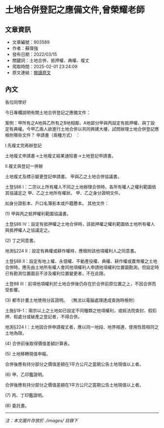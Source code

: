 # 土地合併登記之應備文件,曾榮耀老師

## 文章資訊
- 文章編號：903589
- 作者：蘇偉強
- 發布日期：2022/03/15
- 關鍵詞：土地合併、抵押權、典權、複丈
- 爬取時間：2025-02-01 23:24:09
- 原文連結：[閱讀原文](https://real-estate.get.com.tw/Columns/detail.aspx?no=903589)

## 內文


各位同學好


今日專欄說明有關土地合併登記之應備文件：


案例：甲所有之A地與乙所有之B地相鄰，A地部分甲與丙設定有抵押權、與丁設定有典權。今甲乙兩人欲進行土地合併以共同興建大樓，試問辦理土地合併登記應檢附哪些文件？
申請書（兩種方式）
：


I.先複丈完再辦登記


土地複丈申請書→土地複丈結果通知書→土地登記申請書。


II.複丈與登記一併辦


土地複丈及標示變更登記申請書。
甲與乙之土地合併協議書。


土登§88 I：二宗以上所有權人不同之土地辦理合併時，各所有權人之權利範圍依其協議定之
甲、乙之土地所有權狀。
甲、乙之身分證明文件。


如身分證影本、戶口名簿影本或戶籍謄本。
其他文件：


(1)
甲與丙之抵押權利範圍協議書。


土登§88 IV：設定有抵押權之土地合併時，該抵押權之權利範圍依土地所有權人與抵押權人之協議定之。


(2)
丁之同意書。


地測§224 II：設定有典權或耕作權時，應檢附該他項權利人之同意書。


土登§88 II：設定有地上權、永佃權、不動產役權、典權、耕作權或農育權之土地合併時，應先由土地所有權人會同他項權利人申請他項權利位置圖勘測。但設定時已有勘測位置圖且不涉及權利位置變更者，不在此限。


土登88 III：前項他項權利於土地合併後仍存在於合併前原位置之上，不因合併而受影響。


(3)
都市計畫土地使用分區證明。
（無法以電腦處理達成查詢時檢附）


土施§19-1：兩宗以上之土地如已設定不同種類之他項權利，或經法院查封、假扣押、假處分或破產之登記者，不得合併。


地測§224 I：土地因合併申請複丈者，應以同一地段、地界相連、使用性質相同之土地為限。


(4)
合併前後取得價值差額計算表。


(5)
土地移轉現值申報。


合併後應有持分部分之價值差額在1平方公尺之當期公告土地現值以上者。


(6)
甲、乙印鑑證明。


合併後應有持分部分之價值差額在1平方公尺之當期公告土地現值以上者。


(7)
丙、丁印鑑證明。


(8)
委託書。

---
*注：本文圖片存放於 ./images/ 目錄下*
